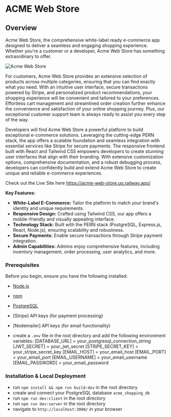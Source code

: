 # ACME Web Store

## Overview

Acme Web Store, the comprehensive white-label ready e-commerce app designed to deliver a seamless and engaging shopping experience. Whether you're a customer or a developer, Acme Web Store has something extraordinary to offer.

![Acme Web Store](src/Components/assets/AcmeWebStore.gif)

For customers, Acme Web Store provides an extensive selection of products across multiple categories, ensuring that you can find exactly what you need. With an intuitive user interface, secure transactions powered by Stripe, and personalized product recommendations, your shopping experience will be convenient and tailored to your preferences. Effortless cart management and streamlined order creation further enhance the convenience and satisfaction of your online shopping journey. Plus, our exceptional customer support team is always ready to assist you every step of the way.

Developers will find Acme Web Store a powerful platform to build exceptional e-commerce solutions. Leveraging the cutting-edge PERN stack, the app offers a scalable foundation and seamless integration with essential services like Stripe for secure payments. The responsive frontend built with React and Tailwind CSS empowers developers to create stunning user interfaces that align with their branding. With extensive customization options, comprehensive documentation, and a robust debugging process, developers can confidently build and extend Acme Web Store to create unique and reliable e-commerce experiences.

Check out the Live Site here https://acme-web-store.up.railway.app/

**Key Features:**

- **White-Label E-Commerce:**
  Tailor the platform to match your brand's identity and unique requirements.
- **Responsive Design:**
  Crafted using Tailwind CSS, our app offers a mobile-friendly and visually appealing interface.
- **Technology Stack:**
  Built with the PERN stack (PostgreSQL, Express.js, React, Node.js), ensuring scalability and robustness.
- **Secure Payments:**
  Enable secure transactions through Stripe payment integration.
- **Admin Capabilities:**
  Admins enjoy comprehensive features, including inventory management, order processing, user analytics, and more.

### Prerequisites

Before you begin, ensure you have the following installed:

- [Node.js](https://nodejs.org/)
- [npm](https://www.npmjs.com/)
- [PostgreSQL](https://www.postgresql.org/)
- [Stripe] API keys (for payment processing)
- [Nodemailer] API keys (for email functionality)

- create a `.env` file in the root directory and add the following environment variables:
  [DATABASE_URL] = your_postgresql_connection_string
  [JWT_SECRET] = your_jwt_secret
  [STRIPE_SECRET_KEY] = your_stripe_secret_key
  [EMAIL_HOST] = your_email_host
  [EMAIL_PORT] = your_email_port
  [EMAIL_USERNAME] = your_email_username
  [EMAIL_PASSWORD] = your_email_password

### Installation & Local Deployment

- run `npm install && npm run build:dev` in the root directory
- create and connect your PostgreSQL database `acme_shopping_db`
- run `npm run dev:client` in the root directory
- run `npm run dev:server` in the root directory
- navigate to `http://localhost:3000/` in your browser

